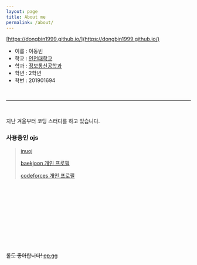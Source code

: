 ```yaml
---
layout: page
title: About me
permalink: /about/
---
```




[https://dongbin1999.github.io/](https://dongbin1999.github.io/)

+ 이름 : 이동빈
+ 학교 : [인천대학교](http://www.inu.ac.kr/)
+ 학과 : [정보통신공학과](http://www.inu.ac.kr/user/indexMain.do?command=&siteId=ite)
+ 학년 : 2학년
+ 학번 : 201901694

<br />

___

<br />

지난 겨울부터 코딩 스터디를 하고 있습니다.

<h3>사용중인 ojs</h3>

> [inuoj](http://117.16.243.100:55000/)
>
> [baekjoon 개인 프로필](https://www.acmicpc.net/user/leedongbin)
>
> [codeforces 개인 프로필](https://codeforces.com/profile/dongbin1999) 

<br /><br /><br /><br /><br /><br /><br /><br /><br /><br />

~~롤도 좋아합니다! [op.gg](https://www.op.gg/summoner/userName=Templar)~~


[jekyll-organization]: https://github.com/jekyll

